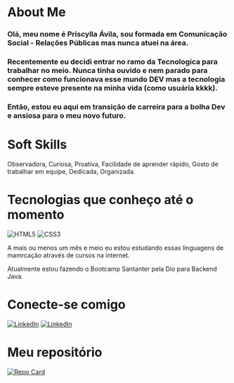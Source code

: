 # About Me

### Olá, meu nome é Priscylla Ávila, sou formada em Comunicação Social - Relações Públicas mas nunca atuei na área. 

### Recentemente eu decidi entrar no ramo da Tecnologica para trabalhar no meio. Nunca tinha ouvido e nem parado para conhecer como funcionava esse mundo DEV mas a tecnologia sempre esteve presente na minha vida (como usuária kkkk).

### Então, estou eu aqui em transição de carreira para a bolha Dev e ansiosa para o meu novo futuro. 

# Soft Skills
Observadora, Curiosa, Proativa, Facilidade de aprender rápido, Gosto de trabalhar em equipe, Dedicada, Organizada.


# Tecnologias que conheço até o momento

![HTML5](https://img.shields.io/badge/HTML5-000?style=for-the-badge&logo=html5)
![CSS3](https://img.shields.io/badge/CSS3-000?style=for-the-badge&logo=css3&logoColor=264CE4)

A mais ou menos um mês e meio eu estou estudando essas linguagens de mamrcação através de cursos na internet. 

Atualmente estou fazendo o Bootcamp Santanter pela Dio para Backend Java.

# Conecte-se comigo
[![LinkedIn](https://img.shields.io/badge/GitHub-000?style=for-the-badge&logo=github&logoColor=0E76A8)](https://www.github.com/priavila/)
[![LinkedIn](https://img.shields.io/badge/LinkedIn-000?style=for-the-badge&logo=linkedin&logoColor=0E76A8)](https://www.linkedin.com/in/priscylla-avila/)

# Meu repositório
[![Repo Card](https://github-readme-stats.vercel.app/api/pin/?username=priavila&repo=projeto-android&bg_color=000&border_color=30A3DC&show_icons=true&icon_color=30A3DC&title_color=E94D5F&text_color=FFF)](https://github.com/priavila/projeto-android)